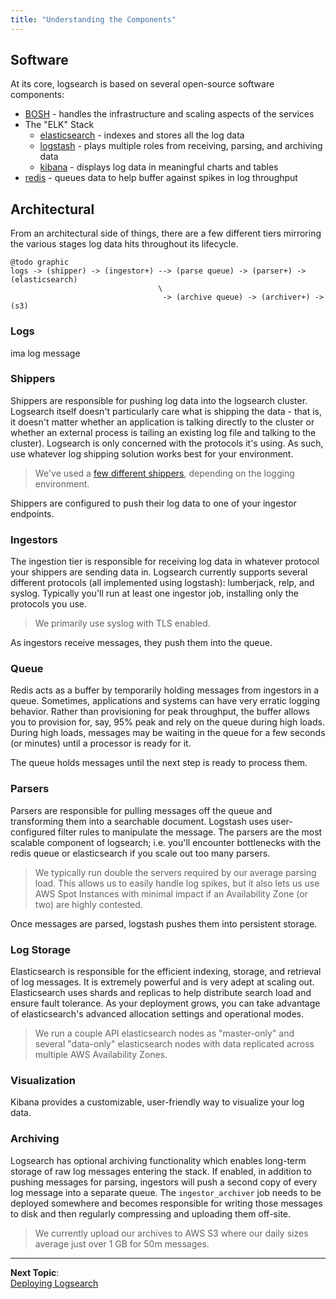 ```yaml
---
title: "Understanding the Components"
---
```


## Software

At its core, logsearch is based on several open-source software components:

 * [BOSH][5] - handles the infrastructure and scaling aspects of the services
 * The "ELK" Stack
    * [elasticsearch][1] - indexes and stores all the log data
    * [logstash][2] - plays multiple roles from receiving, parsing, and archiving data
    * [kibana][3] - displays log data in meaningful charts and tables
 * [redis][4] - queues data to help buffer against spikes in log throughput


## Architectural

From an architectural side of things, there are a few different tiers mirroring the various stages log data hits
throughout its lifecycle.

    @todo graphic
    logs -> (shipper) -> (ingestor+) --> (parse queue) -> (parser+) -> (elasticsearch)
                                     \
                                      -> (archive queue) -> (archiver+) -> (s3)


### Logs

ima log message


### Shippers

Shippers are responsible for pushing log data into the logsearch cluster. Logsearch itself doesn't particularly care
what is shipping the data - that is, it doesn't matter whether an application is talking directly to the cluster or
whether an external process is tailing an existing log file and talking to the cluster). Logsearch is only concerned
with the protocols it's using. As such, use whatever log shipping solution works best for your environment.

 > We've used a [few different shippers](./shipping-logs.md), depending on the logging environment.

Shippers are configured to push their log data to one of your ingestor endpoints.


### Ingestors

The ingestion tier is responsible for receiving log data in whatever protocol your shippers are sending data in.
Logsearch currently supports several different protocols (all implemented using logstash): lumberjack, relp, and syslog.
Typically you'll run at least one ingestor job, installing only the protocols you use.

 > We primarily use syslog with TLS enabled.

As ingestors receive messages, they push them into the queue.


### Queue

Redis acts as a buffer by temporarily holding messages from ingestors in a queue. Sometimes, applications and systems
can have very erratic logging behavior. Rather than provisioning for peak throughput, the buffer allows you to provision
for, say, 95% peak and rely on the queue during high loads. During high loads, messages may be waiting in the queue for
a few seconds (or minutes) until a processor is ready for it.

The queue holds messages until the next step is ready to process them.


### Parsers

Parsers are responsible for pulling messages off the queue and transforming them into a searchable document. Logstash
uses user-configured filter rules to manipulate the message. The parsers are the most scalable component of logsearch;
i.e. you'll encounter bottlenecks with the redis queue or elasticsearch if you scale out too many parsers.

 > We typically run double the servers required by our average parsing load. This allows us to easily handle log spikes,
 > but it also lets us use AWS Spot Instances with minimal impact if an Availability Zone (or two) are highly contested.

Once messages are parsed, logstash pushes them into persistent storage.


### Log Storage

Elasticsearch is responsible for the efficient indexing, storage, and retrieval of log messages. It is extremely
powerful and is very adept at scaling out. Elasticsearch uses shards and replicas to help distribute search load and
ensure fault tolerance. As your deployment grows, you can take advantage of elasticsearch's advanced allocation settings
and operational modes.

 > We run a couple API elasticsearch nodes as "master-only" and several "data-only" elasticsearch nodes with data
 > replicated across multiple AWS Availability Zones.


### Visualization

Kibana provides a customizable, user-friendly way to visualize your log data.


### Archiving

Logsearch has optional archiving functionality which enables long-term storage of raw log messages entering the stack.
If enabled, in addition to pushing messages for parsing, ingestors will push a second copy of every log message into a
separate queue. The `ingestor_archiver` job needs to be deployed somewhere and becomes responsible for writing those
messages to disk and then regularly compressing and uploading them off-site.

 > We currently upload our archives to AWS S3 where our daily sizes average just over 1 GB for 50m messages.


---

**Next Topic**:  
[Deploying Logsearch](./deploying-logsearch.md)


 [1]: http://www.elasticsearch.org/overview/elasticsearch/
 [2]: http://www.elasticsearch.org/overview/logstash/
 [3]: http://www.elasticsearch.org/overview/kibana/
 [4]: http://redis.io/
 [5]: http://docs.cloudfoundry.org/bosh/
